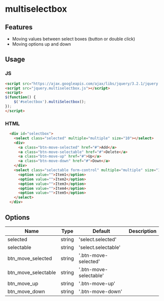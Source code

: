 # multiselectbox


## Features
- Moving values between select boxes (button or double click)
- Moving options up and down

## Usage
### JS
```html
<script src="https://ajax.googleapis.com/ajax/libs/jquery/3.2.1/jquery.min.js"></script>
<script src="jquery.multiselectbox.js"></script>
<script>
$(function() {
	$('#selectbox').multiSelectbox();
});
</script>
```
### HTML
```html
  <div id="selectbox">
    <select class="selected" multiple="multiple" size="10"></select>
    <div>
      <a class="btn-move-selected" href="#">Add</a>
      <a class="btn-move-selectable" href="#">Delete</a>
      <a class="btn-move-up" href="#">Up</a>
      <a class="btn-move-down" href="#">Down</a>
    </div>
    <select class="selectable form-control" multiple="multiple" size="10">
      <option value="">Item1</option>
      <option value="">Item2</option>
      <option value="">Item3</option>
      <option value="">Item4</option>
      <option value="">Item5</option>
    </select>
  </div>
```

## Options
| Name | Type | Default | Description |
|---|---|---|---|
| selected | string | 'select.selected' |  |
| selectable | string | 'select.selectable' |  |
| btn_move_selected | string | '.btn-move-selected' |  |
| btn_move_selectable | string | '.btn-move-selectable' |  |
| btn_move_up | string | '.btn-move-up' |  |
| btn_move_down | string | '.btn-move-down' |  |
